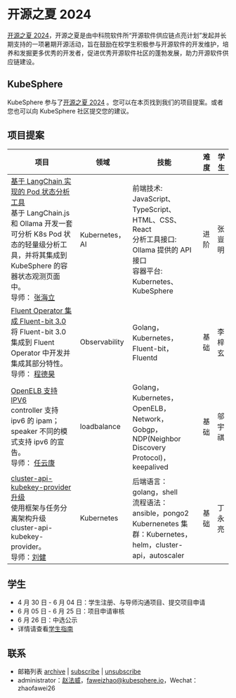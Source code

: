 # 开源之夏 2024

[开源之夏 2024](https://summer-ospp.ac.cn/)，开源之夏是由中科院软件所“开源软件供应链点亮计划”发起并长期支持的一项暑期开源活动，旨在鼓励在校学生积极参与开源软件的开发维护，培养和发掘更多优秀的开发者，促进优秀开源软件社区的蓬勃发展，助力开源软件供应链建设。

## KubeSphere

KubeSphere 参与了[开源之夏 2024](https://summer-ospp.ac.cn/org/orgdetail/669ff0b7-2366-4bf3-8ffb-10f79089a45a?lang=zh) 。您可以在本页找到我们的项目提案。或者您也可以向 KubeSphere 社区提交您的建议。

## 项目提案

| 项目     | 领域           | 技能                        | 难 度 | 学生 |
|---------------|--------------|---------------------------|----| --- |
| [基于 LangChain 实现的 Pod 状态分析工具](https://github.com/kubesphere/community/blob/master/sig-advocacy-and-outreach/ospp-2024/pod-state-analysis-tool-based-on-langchain_zh-CN.md) <br/>基于 LangChain.js 和 Ollama 开发一套可分析 K8s Pod 状态的轻量级分析工具，并将其集成到 KubeSphere 的容器状态观测页面中。<br/>导师： [张海立](https://github.com/webup) | Kubernetes，AI    | 前端技术: JavaScript、TypeScript、HTML、CSS、React<br/>分析工具接口: Ollama 提供的 API 接口<br/>容器平台: Kubernetes、KubeSphere| 进阶 |张豈明 |
| [Fluent Operator  集成 Fluent-bit 3.0](https://github.com/kubesphere/community/blob/master/sig-advocacy-and-outreach/ospp-2024/integrating-fluent-bit-3.0-into-fluent-operator_zh-CN.md) <br/>将 Fluent-bit 3.0 集成到 Fluent Operator 中开发并集成其部分特性。<br/>导师： [程德昊](https://github.com/wenchajun)  | Observability | Golang，Kubernetes，Fluent-bit，Fluentd | 基础 |李梓玄  |
| [OpenELB 支持 IPV6](https://github.com/kubesphere/community/blob/master/sig-advocacy-and-outreach/ospp-2024/openelb-support-ipv6_zh-CN.md) <br/>controller 支持 ipv6 的 ipam；speaker 不同的模式支持 ipv6 的宣告。<br/>导师： [任云康](https://github.com/renyunkang/) | loadbalance   | Golang，Kubernetes，OpenELB，Network，Gobgp，NDP(Neighbor Discovery Protocol)，keepalived    | 基础 |邬宇祺 |
| [cluster-api-kubekey-provider 升级](https://github.com/kubesphere/community/blob/master/sig-advocacy-and-outreach/ospp-2024/upgrading-cluster-api-kubekey-provider_zh-CN.md) <br/>使⽤框架与任务分离架构升级 cluster-api-kubekey-provider。<br/>导师：[刘健](https://github.com/ImitationImmortal)| Kubernetes  | 后端语⾔：golang，shell<br/>流程语法：ansible，pongo2<br/>Kubernenetes 集群：Kubernetes，helm，cluster-api，autoscaler | 基础 |丁永亮  |

## 学生

* 4 月 30 日 - 6 月 04 日：学生注册、与导师沟通项目、提交项目申请
* 6 月 05 日 - 6 月 25 日：项目申请审核
* 6 月 26 日：中选公示
* 详情请查看[学生指南](https://summer-ospp.ac.cn/help/student/)

## 联系

- 邮箱列表 [archive](https://groups.google.com/group/kubesphere-sig-advocacy-and-outreach/topics) | [subscribe](mailto:kubesphere-sig-advocacy-and-outreach+subscribe@googlegroups.com) | [unsubscribe](mailto:kubesphere-sig-advocacy-and-outreach+unsubscribe@googlegroups.com)
- administrator：[赵法威](https://github.com/faweizhao26)，faweizhao@kubesphere.io，Wechat：zhaofawei26
